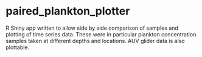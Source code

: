# paired_plankton_plotter
R Shiny app written to allow side by side comparison of samples and plotting of time series data. These were in particular plankton concentration samples taken at different depths and locations. AUV glider data is also plottable.
